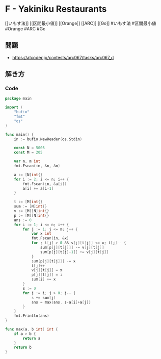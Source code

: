 # F - Yakiniku Restaurants
[[いもす法]] [[区間最小値]] [[Orange]] [[ARC]] [[Go]]
#いもす法 #区間最小値 #Orange #ARC #Go 

## 問題
- https://atcoder.jp/contests/arc067/tasks/arc067_d

## 解き方
### Code
```go
package main

import (
	"bufio"
	"fmt"
	"os"
)

func main() {
	in := bufio.NewReader(os.Stdin)

	const N = 5005
	const M = 205

	var n, m int
	fmt.Fscan(in, &n, &m)

	a := [N]int{}
	for i := 2; i <= n; i++ {
		fmt.Fscan(in, &a[i])
		a[i] += a[i-1]
	}

	t := [M]int{}
	sum := [N]int{}
	v := [M][N]int{}
	p := [M][N]int{}
	ans := 0
	for i := 1; i <= n; i++ {
		for j := 1; j <= m; j++ {
			var x int
			fmt.Fscan(in, &x)
			for ; t[j] > 0 && v[j][t[j]] <= x; t[j]-- {
				sum[p[j][t[j]]] -= v[j][t[j]]
				sum[p[j][t[j]-1]] += v[j][t[j]]
			}
			sum[p[j][t[j]]] -= x
			t[j]++
			v[j][t[j]] = x
			p[j][t[j]] = i
			sum[i] += x
		}
		s := 0
		for j := i; j > 0; j-- {
			s += sum[j]
			ans = max(ans, s-a[i]+a[j])
		}
	}
	fmt.Println(ans)
}

func max(a, b int) int {
	if a > b {
		return a
	}
	return b
}
```
